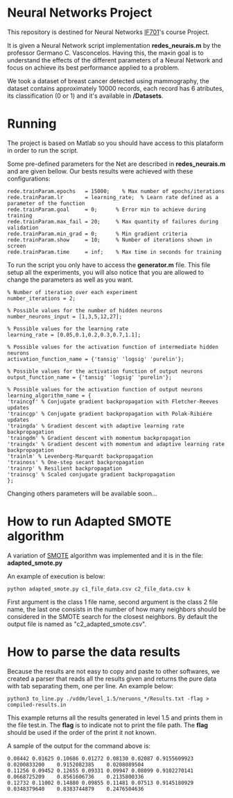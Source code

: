 # Neural Networks Project

This repository is destined for Neural Networks [IF701](http://www.cin.ufpe.br/~gcv/web_lci/intro.html "IF701")'s course Project.

It is given a Neural Network script implementation **redes_neurais.m** by the professor Germano C. Vasconcelos. Having this, the ma«in goal is to understand the effects of the different parameters of a Neural Network and focus on achieve its best performance applied to a problem.

We took a dataset of breast cancer detected using mammography, the dataset contains approximately 10000 records, each record has 6 atributes, its classification (0 or 1) and it's available in **/Datasets**.

# Running

The project is based on Matlab so you should have access to this plataform in order to run the script.

Some pre-defined parameters for the Net are described in **redes_neurais.m** and are given bellow. Our bests results were achieved with these configurations:

```
rede.trainParam.epochs   = 15000;    % Max number of epochs/iterations
rede.trainParam.lr       = learning_rate;  % Learn rate defined as a parameter of the function
rede.trainParam.goal     = 0;      % Error min to achieve during training
rede.trainParam.max_fail = 20;     % Max quantity of failures during validation
rede.trainParam.min_grad = 0;      % Min gradient criteria
rede.trainParam.show     = 10;     % Number of iterations shown in screen
rede.trainParam.time     = inf;    % Max time in seconds for training

```

To run the script you only have to access the **generator.m** file. This file setup all the experiments, you will also notice that you are allowed to change the parameters as well as you want.

```
% Number of iteration over each experiment
number_iterations = 2;

% Possible values for the number of hidden neurons
number_neurons_input = [1,3,5,12,27];

% Possible values for the learning rate
learning_rate = [0.05,0.1,0.2,0.3,0.7,1.1];

% Possible values for the activation function of intermediate hidden neurons
activation_function_name = {'tansig' 'logsig' 'purelin'};

% Possible values for the activation function of output neurons
output_function_name = {'tansig' 'logsig' 'purelin'};

% Possible values for the activation function of output neurons
learning_algorithm_name = {
'traincgf' % Conjugate gradient backpropagation with Fletcher-Reeves updates
'traincgp' % Conjugate gradient backpropagation with Polak-Ribiére updates
'traingda' % Gradient descent with adaptive learning rate backpropagation
'traingdm' % Gradient descent with momentum backpropagation
'traingdx' % Gradient descent with momentum and adaptive learning rate backpropagation
'trainlm' % Levenberg-Marquardt backpropagation
'trainoss' % One-step secant backpropagation
'trainrp' % Resilient backpropagation
'trainscg' % Scaled conjugate gradient backpropagation
};

```

Changing others parameters will be available soon...

# How to run Adapted SMOTE algorithm #

A variation of [SMOTE](https://www.jair.org/media/953/live-953-2037-jair.pdf "SMOTE") algorithm was implemented and it is in the file: **adapted_smote.py**

An example of execution is below:

```
python adapted_smote.py c1_file_data.csv c2_file_data.csv k
```
First argument is the class 1 file name, second argument is the class 2 file name, the last one consists in the number of how many neighbors should be considered in the SMOTE search for the closest neighbors. By default the output file is named as "c2_adapted_smote.csv".

# How to parse the data results #

Because the results are not easy to copy and paste to other softwares, we created a parser that reads all the results given and returns the pure data with tab separating them, one per line. An example below:

```
python3 to_line.py ./vddm/level_1.5/neruons_*/Results.txt -flag > compiled-results.in
```

This example returns all the results generated in level 1.5 and prints them in the file test.in. The **flag** is to indicate not to print the file path. The **flag** should be used if the order of the print it not known.

A sample of the output for the command above is:

```
0.08442	0.01625	0.10686	0.01272	0.08130	0.02087	0.9155609923	0.0200833200	0.9152082385	0.0208089504
0.11256	0.09452	0.12655	0.09331	0.09947	0.08099	0.9102270141	0.0668725209	0.8561606736	0.2135800336
0.12732	0.11002	0.14880	0.09855	0.11481	0.07513	0.9145180929	0.0348379640	0.8383744879	0.2476504636
```
